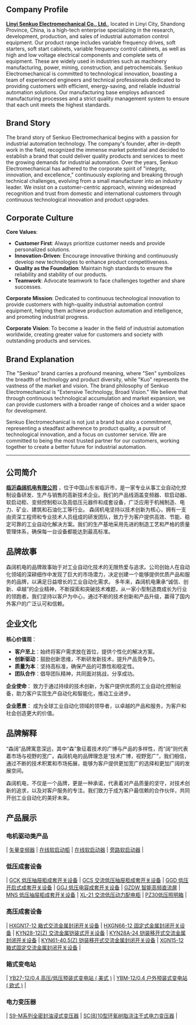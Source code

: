 

## Company Profile

[**Linyi Senkuo Electromechanical Co., Ltd.**](https://www.lyskjd.com), located in Linyi City, Shandong Province, China, is a high-tech enterprise specializing in the research, development, production, and sales of industrial automation control equipment. Our product range includes variable frequency drives, soft starters, soft start cabinets, variable frequency control cabinets, as well as high and low voltage electrical components and complete sets of equipment. These are widely used in industries such as machinery manufacturing, power, mining, construction, and petrochemicals.
Senkuo Electromechanical is committed to technological innovation, boasting a team of experienced engineers and technical professionals dedicated to providing customers with efficient, energy-saving, and reliable industrial automation solutions. Our manufacturing base employs advanced manufacturing processes and a strict quality management system to ensure that each unit meets the highest standards.

## Brand Story

The brand story of Senkuo Electromechanical begins with a passion for industrial automation technology. The company's founder, after in-depth work in the field, recognized the immense market potential and decided to establish a brand that could deliver quality products and services to meet the growing demands for industrial automation.
Over the years, Senkuo Electromechanical has adhered to the corporate spirit of "integrity, innovation, and excellence," continuously exploring and breaking through technical challenges, evolving from a small manufacturer into an industry leader. We insist on a customer-centric approach, winning widespread recognition and trust from domestic and international customers through continuous technological innovation and product upgrades.

## Corporate Culture

**Core Values**:
- **Customer First**: Always prioritize customer needs and provide personalized solutions.
- **Innovation-Driven**: Encourage innovative thinking and continuously develop new technologies to enhance product competitiveness.
- **Quality as the Foundation**: Maintain high standards to ensure the reliability and stability of our products.
- **Teamwork**: Advocate teamwork to face challenges together and share successes.

**Corporate Mission**:
Dedicated to continuous technological innovation to provide customers with high-quality industrial automation control equipment, helping them achieve production automation and intelligence, and promoting industrial progress.

**Corporate Vision**:
To become a leader in the field of industrial automation worldwide, creating greater value for customers and society with outstanding products and services.

## Brand Explanation

The "Senkuo" brand carries a profound meaning, where "Sen" symbolizes the breadth of technology and product diversity, while "Kuo" represents the vastness of the market and vision. The brand philosophy of Senkuo Electromechanical is "Extensive Technology, Broad Vision." We believe that through continuous technological accumulation and market expansion, we can provide customers with a broader range of choices and a wider space for development.

Senkuo Electromechanical is not just a brand but also a commitment, representing a steadfast adherence to product quality, a pursuit of technological innovation, and a focus on customer service. We are committed to being the most trusted partner for our customers, working together to create a better future for industrial automation.

----

## 公司简介

[**临沂森阔机电有限公司**](https://www.lyskjd.com) ，位于中国山东省临沂市，是一家专业从事工业自动化控制设备研发、生产与销售的高新技术企业。我们的产品线涵盖变频器、软启动器、软启动柜、变频控制柜以及高低压元器件和成套设备，广泛应用于机械制造、电力、矿业、建筑和石油化工等行业。
森阔机电坚持以技术创新为核心，拥有一支由资深工程师和专业技术人员组成的研发团队，致力于为客户提供高效、节能、稳定可靠的工业自动化解决方案。我们的生产基地采用先进的制造工艺和严格的质量管理体系，确保每一台设备都能达到最高标准。

## 品牌故事

森阔机电的品牌故事始于对工业自动化技术的无限热爱与追求。公司创始人在自动化领域的深耕细作中发现了巨大的市场潜力，决定创建一个能够提供优质产品和服务的品牌，以满足日益增长的工业自动化需求。
多年来，森阔机电秉承“诚信、创新、卓越”的企业精神，不断探索和突破技术难题，从一家小型制造商成长为行业的领跑者。我们坚持以客户为中心，通过不断的技术创新和产品升级，赢得了国内外客户的广泛认可和信赖。

## 企业文化

**核心价值观**：
- **客户至上**：始终将客户需求放在首位，提供个性化的解决方案。
- **创新驱动**：鼓励创新思维，不断研发新技术，提升产品竞争力。
- **质量为本**：坚持高标准，确保产品的可靠性和稳定性。
- **团队合作**：倡导团队精神，共同面对挑战，分享成功。

**企业使命**：
致力于通过持续的技术创新，为客户提供优质的工业自动化控制设备，助力客户实现生产自动化和智能化，推动工业进步。

**企业愿景**：
成为全球工业自动化领域的领导者，以卓越的产品和服务，为客户和社会创造更大的价值。

## 品牌解释

“森阔”品牌寓意深远，其中“森”象征着技术的广博与产品的多样性，而“阔”则代表着市场与视野的宽广。森阔机电的品牌理念是“技术广博，视野宽广”，我们相信，通过不断的技术积累和市场拓展，能够为客户提供更加宽广的选择和更加广阔的发展空间。

森阔机电，不仅是一个品牌，更是一种承诺，代表着对产品质量的坚守，对技术创新的追求，以及对客户服务的专注。我们致力于成为客户最信赖的合作伙伴，共同开创工业自动化的美好未来。

## 产品展示

### 电机驱动类产品

| [矢量变频器](https://www.lyskjd.com/products/motor-driven/vfd/)   |    [在线软启动柜](https://www.lyskjd.com/products/motor-driven/on-line-soft-start-control-cabinet/)    | [在线软启动器](https://www.lyskjd.com/products/motor-driven/soft-starter/)   |    [旁路软启动器](/products/motor-driven/external-bypass-soft-starter/)    | 


### 低压成套设备


| [GCK 低压抽屉柜成套开关设备](https://www.lyskjd.com/products/low-voltage-complete-switch-cabinet/gck-type-low-voltage-withdrawable-complete-switchgear/)   |    [GCS 交流低压抽屉柜成套开关设备](https://www.lyskjd.com/products/low-voltage-complete-switch-cabinet/gcs-type-low-voltage-withdrawable-complete-switchgear/)    | [GGD 低压开启式成套开关设备](https://www.lyskjd.com/products/low-voltage-complete-switch-cabinet/ggd-type-low-voltage-fixed-switch-cabinet/)   |    [GGJ 低压电容成套开关设备](https://www.lyskjd.com/products/low-voltage-complete-switch-cabinet/ggj-low-voltage-reactive-power-compensation-device/)  | [GZDW 智能高频直流屏](https://www.lyskjd.com/products/low-voltage-complete-switch-cabinet/gzdw-intelligent-high-frequency-dc-control-panel/)   |    [MNS 低压抽屉柜成套开关设备](https://www.lyskjd.com/products/low-voltage-complete-switch-cabinet/mns-type-low-voltage-withdrawable-complete-switchgear/)   | [XL-21 交流低压动力配电柜](https://www.lyskjd.com/products/low-voltage-complete-switch-cabinet/xl-21-type-floor-distribution-cabinet/)   |    [PZ30低压照明箱](https://www.lyskjd.com/products/low-voltage-complete-switch-cabinet/pz30-modularized-terminal-combined-electric-appliance/)    | 


### 高压成套设备

| [HXGN17-12 箱式交流金属封闭开关设备](https://www.lyskjd.com/products/high-voltage-switchgear-cabinet/hxgn17-12-unit-ac-metal-enclosed-ring-network-switchgear/)   |    [HXGN66-12 固定式金属封闭开关设备](https://www.lyskjd.com/products/high-voltage-switchgear-cabinet/xgn66-12-type-fixed-closed-switchgear/)  | [KYN28-12(Z) 交流金属铠装式开关设备](https://www.lyskjd.com/products/high-voltage-switchgear-cabinet/kyn28-12-armored-removable-ac-metal-enclosed-switchgear/)   |    [KYN28A-24 铠装移开式交流金属封闭开关设备](https://www.lyskjd.com/products/high-voltage-switchgear-cabinet/kyn28a-24-type-removable-ac-metal-enclosed-switchgear/)   | [KYN61-40.5(Z) 铠装移开式交流金属封闭开关设备](https://www.lyskjd.com/products/high-voltage-switchgear-cabinet/kyn61-40.5-armored-mobile-ac-metal-enclosed-switchgear/)   |    [XGN15-12 箱式固定交流金属封闭开关设备](https://www.lyskjd.com/products/high-voltage-switchgear-cabinet/hxgn15-12-box-type-fixed-ac-metal-enclosed-switchgear/)    | 


### 箱式变电站


| [YB27-12/0.4 高压/低压预装式变电站 ( 美式 )](https://www.lyskjd.com/products/substation/yb27-prefabricated-substation/)   |    [YBM-12/0.4 户外预装式变电站 ( 欧式 )](https://www.lyskjd.com/products/substation/ybm-12-outdoor-pre-installed-substation/)    | 

### 电力变压器


| [S9-M系列全密封油浸式变压器](https://www.lyskjd.com/products/transformer/s9-m-10kv-three-phase-oil-immersed-fully-sealed-power-transformer/)   |    [SC(B)10型环氧树脂浇注干式电力变压器](https://www.lyskjd.com/products/transformer/scb10-10kv-resin-insulated-dry-type-transformer/)    | 
